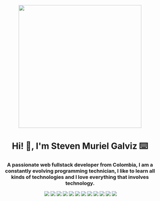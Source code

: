 <div id="header" align="center">
  <img src="https://media.giphy.com/media/Dh5q0sShxgp13DwrvG/giphy.gif" width="400"/>
  <h1 align="center">Hi! 👋, I'm Steven Muriel Galviz ⌨️</h1>
  <h3 align="center">A passionate web fullstack developer from Colombia, I am a constantly evolving programming technician, I like to learn all kinds of technologies and I love everything that involves technology.</h3>
</div>

<div id="badges" align="center">
  <a href=""><img src=""/></a>
  <a href="https://github.com/Gary-DevOps"><img src="https://img.shields.io/badge/github-%23121011.svg?style=for-the-badge&logo=github&logoColor=white"/></a>
  <a href="https://gitlab.com/GaryDevOps"><img src="https://img.shields.io/badge/gitlab-%23181717.svg?style=for-the-badge&logo=gitlab&logoColor=white"/></a>
  <a href="https://www.linkedin.com/in/steven-muriel-galviz-074b87213/"><img src="https://img.shields.io/badge/linkedin-%230077B5.svg?style=for-the-badge&logo=linkedin&logoColor=white"/></a>
  <a href="mailto:75078672stevenmuriel@gmail.com"><img src="https://img.shields.io/badge/Gmail-D14836?style=for-the-badge&logo=gmail&logoColor=white"/></a>
  <a href="https://www.instagram.com/gary.1224/"><img src="https://img.shields.io/badge/Instagram-%23E4405F.svg?style=for-the-badge&logo=Instagram&logoColor=white"/></a>
  <a href="https://open.spotify.com/user/stevenmurielgalviz"><img src="https://img.shields.io/badge/Spotify-1ED760?style=for-the-badge&logo=spotify&logoColor=white"/></a>
 <a href="https://archlinux.org/"><img src="https://img.shields.io/badge/Arch%20Linux-1793D1?logo=arch-linux&logoColor=fff&style=for-the-badge"/></a>
  <a href="https://steamcommunity.com/profiles/76561199384383609"><img src="https://img.shields.io/badge/steam-%23000000.svg?style=for-the-badge&logo=steam&logoColor=white"/></a>
<a href="https://www.google.com/search?q=linux&rlz=1C1CHBF_esCO1066CO1066&oq=linux&gs_lcrp=EgZjaHJvbWUyBggAEEUYOTIGCAEQRRg5MgYIAhBFGDkyBggDEEUYOzIHCAQQABiPAjIHCAUQABiPAjIGCAYQRRg9MgYIBxBFGD3SAQc2MDZqMGo3qAIAsAIA&sourceid=chrome&ie=UTF-8"><img src="https://img.shields.io/badge/Linux-FCC624?style=for-the-badge&logo=linux&logoColor=black"/></a>
<a href="https://manjaro.org/"><img src="https://img.shields.io/badge/Manjaro-35BF5C?style=for-the-badge&logo=Manjaro&logoColor=white"/></a>
<a href="https://ubuntu.com/"><img src="https://img.shields.io/badge/Ubuntu-E95420?style=for-the-badge&logo=ubuntu&logoColor=white"/></a>
<a href="https://www.microsoft.com/es-ES/software-download/windows11"><img src="https://img.shields.io/badge/Windows%2011-%230079d5.svg?style=for-the-badge&logo=Windows%2011&logoColor=white"/></a>

 

  


</div>
